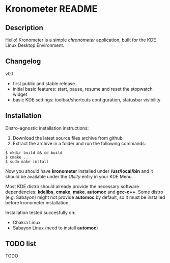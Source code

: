 Kronometer README
=================

Description
-----------

Hello!
Kronometer is a simple *chronometer* application, built for the KDE Linux Desktop Environment.

Changelog
---------

v0.1

* first public and stable release
* initial basic features: start, pause, resume and reset the stopwatch widget
* basic KDE settings: toolbar/shortcuts configuration, statusbar visibility

Installation
------------

Distro-agnostic installation instructions:

1. Download the latest source files archive from github
2. Extract the archive in a folder and run the following commands:

```
$ mkdir build && cd build
$ cmake ..
$ sudo make install
```

Now you should have **kronometer** installed under **/usr/local/bin** and it should be available under the *Utility* entry in your KDE Menu.

Most KDE distro should already provide the necessary software dependencies: **kdelibs**, **cmake**, **make**, **automoc** and **gcc-c++**.
Some distro (e.g. Sabayon) might not provide **automoc** by default, so it must be installed before kronometer installation.

Installation tested succesfully on:

* Chakra Linux
* Sabayon Linux (need to install **automoc**)

TODO list
---------

TODO